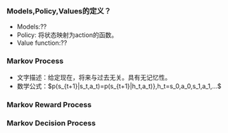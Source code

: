 ### Models,Policy,Values的定义？
- Models:??
- Policy: 将状态映射为action的函数。
- Value function:?? 

### Markov Process
- 文字描述：给定现在，将来与过去无关。具有无记忆性。
- 数学公式：$p(s_{t+1}|s_t,a_t)=p(s_{t+1}|h_t,a_t)},h_t=s_0,a_0,s_1,a_1,...$
### Markov Reward Process
### Markov Decision Process
### 